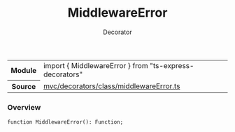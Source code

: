 <header class="symbol-info-header">    <h1 id="middlewareerror">MiddlewareError</h1>    <label class="symbol-info-type-label decorator">Decorator</label>      </header>
<section class="symbol-info">      <table class="is-full-width">        <tbody>        <tr>          <th>Module</th>          <td>            <div class="lang-typescript">                <span class="token keyword">import</span> { MiddlewareError }                 <span class="token keyword">from</span>                 <span class="token string">"ts-express-decorators"</span>                            </div>          </td>        </tr>        <tr>          <th>Source</th>          <td>            <a href="https://romakita.github.io/ts-express-decorators/#//blob/v3.0.1/src/mvc/decorators/class/middlewareError.ts#L0-L0">                mvc/decorators/class/middlewareError.ts            </a>        </td>        </tr>                </tbody>      </table>    </section>

### Overview

<pre><code class="typescript-lang">function <span class="token function">MiddlewareError</span><span class="token punctuation">(</span><span class="token punctuation">)</span><span class="token punctuation">:</span> Function<span class="token punctuation">;</span></code></pre>

